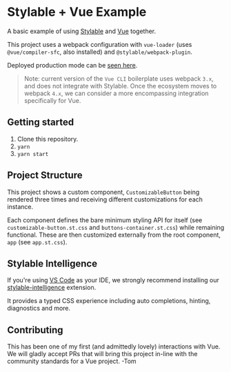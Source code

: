 # Stylable + Vue Example

A basic example of using [Stylable](https://stylable.io) and [Vue](https://vuejs.org/) together.

This project uses a webpack configuration with `vue-loader` (uses `@vue/compiler-sfc`, also installed) and `@stylable/webpack-plugin`.

Deployed production mode can be [seen here](https://wix-playground.github.io/stylable-vue-example/).

> Note: current version of the `Vue CLI` boilerplate uses webpack `3.x`, and does not integrate with Stylable.
> Once the ecosystem moves to webpack `4.x`, we can consider a more encompassing integration specifically for Vue.

## Getting started

1. Clone this repository.
2. `yarn`
3. `yarn start`

## Project Structure

This project shows a custom component, `CustomizableButton` being rendered three times and receiving different customizations for each instance.

Each component defines the bare minimum styling API for itself (see `customizable-button.st.css` and `buttons-container.st.css`) while remaining functional.
These are then customized externally from the root component, `app` (see `app.st.css`).

## Stylable Intelligence

If you're using [VS Code](https://code.visualstudio.com/) as your IDE, we strongly recommend installing our [stylable-intelligence](https://marketplace.visualstudio.com/items?itemName=wix.stylable-intelligence) extension.

It provides a typed CSS experience including auto completions, hinting, diagnostics and more.

## Contributing

This has been one of my first (and admittedly lovely) interactions with Vue. We will gladly accept PRs that will bring this project in-line with the community standards for a Vue project. -Tom
